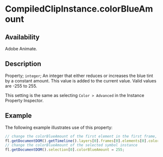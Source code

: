 # CompiledClipInstance.colorBlueAmount

## Availability

Adobe Animate.

## Description

Property; `integer`; An integer that either reduces or increases the blue tint by a constant amount. This value is added to the current value. Valid values are -255 to 255.

This setting is the same as selecting `Color > Advanced` in the Instance Property Inspector.

## Example

The following example illustrates use of this property:

```javascript
// change the colorBlueAmount of the first element in the first frame, top layer
fl.getDocumentDOM().getTimeline().layers[0].frames[0].elements[0].colorBlueAmount = 100;
// change the colorBlueAmount of the selected symbol instance
fl.getDocumentDOM().selection[0].colorBlueAmount = 255;
```
